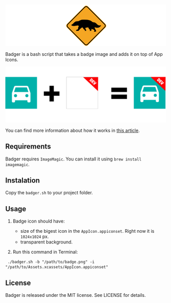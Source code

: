 ![Badger](assets/logo.png)

Badger is a bash script that takes a badge image and adds it on top of App Icons. 

![How it works](assets/how_it_works.png)

You can find more information about how it works in [this article](https://brainarchives.com/adding-badges-to-ios-app-icons/).

## Requirements

Badger requires `ImageMagic`. You can install it using `brew install imagemagic`.

## Instalation

Copy the `badger.sh` to your project folder.

## Usage

1. Badge icon should have:
    - size of the bigest icon in the `AppIcon.appiconset`. Right now it is `1024x1024` px.
    - transparent background.

2. Run this command in Terminal:

```
 ./badger.sh -b "/path/to/badge.png" -i "/path/to/Assets.xcassets/AppIcon.appiconset"
```

## License

Badger is released under the MIT license. See LICENSE for details.
